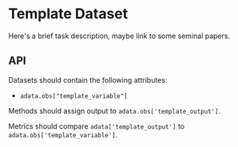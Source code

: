 # Template Dataset

Here's a brief task description, maybe link to some seminal papers.

## API

Datasets should contain the following attributes:

* `adata.obs["template_variable"]`

Methods should assign output to `adata.obs['template_output']`.

Metrics should compare `adata['template_output']` to `adata.obs['template_variable']`.
